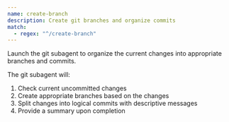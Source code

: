 ```yaml
---
name: create-branch
description: Create git branches and organize commits
match:
  - regex: "^/create-branch"
---
```


Launch the git subagent to organize the current changes into appropriate branches and commits.

The git subagent will:

1. Check current uncommitted changes
2. Create appropriate branches based on the changes
3. Split changes into logical commits with descriptive messages
4. Provide a summary upon completion
